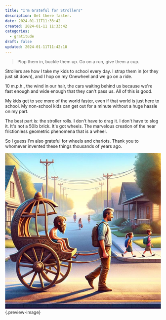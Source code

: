 ```yaml
---
title: "I'm Grateful for Strollers"
description: Get there faster.
date: 2024-01-11T11:33:42
created: 2024-01-11 11:33:42
categories:
  - gratitude
draft: false
updated: 2024-01-11T11:42:18
---
```


> Plop them in, buckle them up. Go on a run, give them a cup.

Strollers are how I take my kids to school every day. I strap them in (or they just sit down), and I hop on my Onewheel and we go on a ride.

10 m.p.h., the wind in our hair, the cars waiting behind us because we're fast enough and wide enough that they can't pass us. All of this is good.

My kids get to see more of the world faster, even if that world is just here to school. My non-school kids can get out for a minute without a huge hassle on my part.

The best part is: the stroller rolls. I don't have to drag it. I don't have to slog it. It's not a 50lb brick. It's got wheels. The marvelous creation of the near frictionless geometric phenomena that is a wheel.

So I guess I'm also grateful for wheels and chariots. Thank you to whomever invented these things thousands of years ago.

![A chariot stroller](../img/dalle-chariot-stroller.jpeg){.preview-image}
